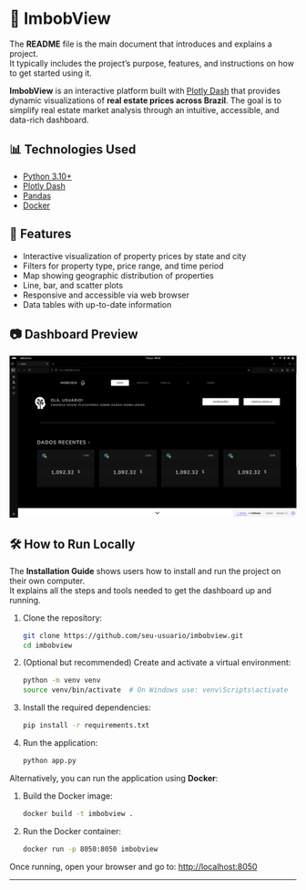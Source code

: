 # 🏡 ImbobView

The **README** file is the main document that introduces and explains a project.  
It typically includes the project’s purpose, features, and instructions on how to get started using it.

**ImbobView** is an interactive platform built with [Plotly Dash](https://dash.plotly.com/) that provides dynamic visualizations of **real estate prices across Brazil**. The goal is to simplify real estate market analysis through an intuitive, accessible, and data-rich dashboard.

## 📊 Technologies Used

- [Python 3.10+](https://www.python.org/)
- [Plotly Dash](https://dash.plotly.com/)
- [Pandas](https://pandas.pydata.org/)
- [Docker](https://www.docker.com/)

## 📌 Features

- Interactive visualization of property prices by state and city  
- Filters for property type, price range, and time period  
- Map showing geographic distribution of properties  
- Line, bar, and scatter plots  
- Responsive and accessible via web browser  
- Data tables with up-to-date information  

## 📷 Dashboard Preview

![Preview](src/app/assets/img/print_atual.png)

## 🛠️ How to Run Locally

The **Installation Guide** shows users how to install and run the project on their own computer.  
It explains all the steps and tools needed to get the dashboard up and running.

1. Clone the repository:
   ```bash
   git clone https://github.com/seu-usuario/imbobview.git
   cd imbobview
   ```

2. (Optional but recommended) Create and activate a virtual environment:
   ```bash
   python -m venv venv
   source venv/bin/activate  # On Windows use: venv\Scripts\activate
   ```

3. Install the required dependencies:
   ```bash
   pip install -r requirements.txt
   ```

4. Run the application:
   ```bash
   python app.py
   ```

Alternatively, you can run the application using **Docker**:

1. Build the Docker image:
   ```bash
   docker build -t imbobview .
   ```

2. Run the Docker container:
   ```bash
   docker run -p 8050:8050 imbobview
   ```

Once running, open your browser and go to: [http://localhost:8050](http://localhost:8050)

---
